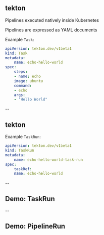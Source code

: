 ## tekton

Pipelines executed natively inside Kubernetes

Pipelines are expressed as YAML documents

Example `Task`:

```yaml
apiVersion: tekton.dev/v1beta1
kind: Task
metadata:
    name: echo-hello-world
spec:
    steps:
    - name: echo
    image: ubuntu
    command:
    - echo
    args:
    - "Hello World"
```

--

## tekton

Example `TaskRun`:

```yaml
apiVersion: tekton.dev/v1beta1
kind: TaskRun
metadata:
    name: echo-hello-world-task-run
spec:
    taskRef:
    name: echo-hello-world
```

--

## Demo: TaskRun

<!-- include: taskrun-0.command -->

<!-- include: taskrun-1.command -->

<!-- include: taskrun-2.command -->

--

## Demo: PipelineRun

<!-- include: pipelinerun-0.command -->

<!-- include: pipelinerun-1.command -->

<!-- include: pipelinerun-2.command -->
